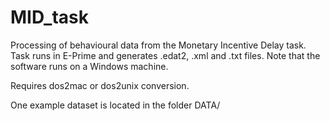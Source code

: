 # MID_task

Processing of behavioural data from the Monetary Incentive Delay task. 
Task runs in E-Prime and generates .edat2, .xml and .txt files. 
Note that the software runs on a Windows machine.

Requires dos2mac or dos2unix conversion. 

One example dataset is located in the folder DATA/
